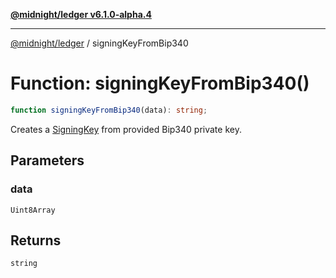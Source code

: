 [**@midnight/ledger v6.1.0-alpha.4**](../README.md)

***

[@midnight/ledger](../globals.md) / signingKeyFromBip340

# Function: signingKeyFromBip340()

```ts
function signingKeyFromBip340(data): string;
```

Creates a [SigningKey](../type-aliases/SigningKey.md) from provided Bip340 private key.

## Parameters

### data

`Uint8Array`

## Returns

`string`
